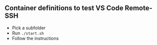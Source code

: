 ## Container definitions to test VS Code Remote-SSH

- Pick a subfolder
- Run `./start.sh`
- Follow the instructions

